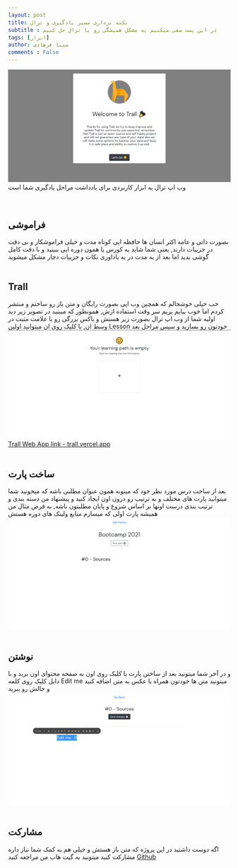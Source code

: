 ```yaml
---
layout: post
title: نکته برداری مسیر یادگیری و ترال
subtitle : در این پست سعی میکنیم یه مشکل همیشگی رو با ترال حل کنیم
tags: [ابزار]
author: سینا فرهادی
comments : False
---
```

<img src="https://github.com/E-RROR/E-RROR.github.io/blob/master/assets/img/intro.png?raw=true" />
<br>
وب اپ ترال یه ابزار کاربردی برای یادداشت مراحل یادگیری شما است
<br>
<br>

<br />
<h2>فراموشی</h2>
بصورت ذاتی و عامه اکثر انسان ها حافظه ایی کوتاه مدت و خیلی فراموشکار  و بی دقت در 
جزییات دارند, یعنی شما شاید یه کورس یا همون دوره ایی ببینید و با دقت کامل گوشی بدید اما 
بعد از یه مدت در به یاداوری نکات و جزییات دچار مشکل میشوید

<br />
<br />
<h2>Trall</h2>
خب خیلی خوشحالم که همچین وب اپی بصورت رایگان و متن باز رو ساختم و منتشر کردم اما خوب بیایم بریم سر وقت استفاده ازش,
همونطور که میبنید در تصویر زیر دید اولیه شما از وب اپ ترال بصورت زیر هستش و باکس بزرگی رو با 
علامت مثبت در وسط ان, با کلیک روی ان میتوانید اولین Lesson خودتون رو بسازید و سپس مراحل بعد
<img src="https://github.com/E-RROR/E-RROR.github.io/blob/master/assets/img/home.png?raw=true" />
<a href="https://trall.vercel.app">Trall Web App link - trall.vercel.app</a>

<br />
<br />
<h2>ساخت پارت</h2>
بعد از ساخت درس مورد نظر خود که میتونه همون عنوان مطلبی باشه که میخونید شما میتوانید پارت های
مختلف و به ترتیب رو درون اون ایجاد کنید و پیشنهاد من دسته بندی و ترتیب بندی درست اونها
بر اساس شروع و پایان مطلبتون باشه, به فرض مثال من همیشه پارت اولی که میسازم منابع ولینک های دوره هستش
<img src="https://github.com/E-RROR/E-RROR.github.io/blob/master/assets/img/lesson.png?raw=true" />

<br />
<br />
<h2>نوشتن</h2>
و در آخر شما میتونید بعد از ساختن پارت با کلیک روی اون به صفحه محتوای اون برید
و با دابل کلیک روی کلمه Edit me میتونید متن ها خودتون همراه با عکس به متن اضافه کنید و حالش رو ببرید
<img src="https://github.com/E-RROR/E-RROR.github.io/blob/master/assets/img/part.png?raw=true" />


<br />
<br />
<h2>مشارکت</h2>
اگه دوست داشتید در این پروژه که متن باز هستش و خیلی هم به کمک شما نیاز داره مشارکت کنید میتونید 
به گیت هاب من مراجعه کنید
<a href="https://github.com/E-RROR">Github</a>

